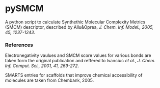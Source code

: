 # pySMCM

A python script to calculate Synthethic Molecular Complexity Metrics (SMCM) descriptor, described by Allu&Oprea, *J. Chem. Inf. Model., 2005, 45, 1237-1243*.

### References

Electronegativity vaulues and SMCM score values for various bonds are taken form the original publication and reffered to Ivanciuc *et al.*, *J. Chem. Inf. Comput. Sci., 2001, 41, 269-272*.

SMARTS entries for scaffolds that improve chemical accessibility of molecules are taken from Chembank, 2005.
